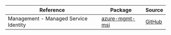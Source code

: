 | Reference | Package | Source |
|---|---|---|
|Management - Managed Service Identity|[azure-mgmt-msi](https://repo1.maven.org/maven2/com/microsoft/azure/azure-mgmt-msi)|[GitHub](https://github.com/Azure/azure-sdk-for-java/blob/main/)|
